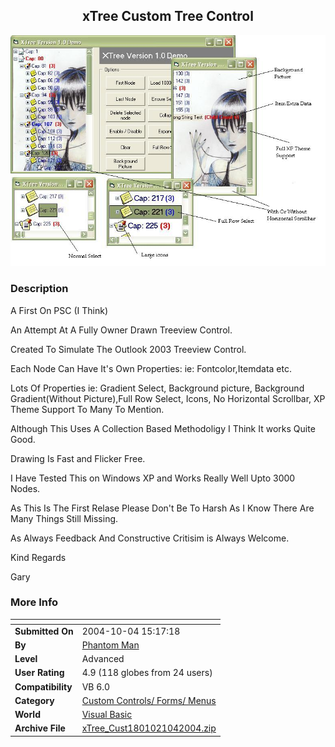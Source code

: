 ﻿<div align="center">

## xTree Custom Tree Control

<img src="PIC20041041630478940.JPG">
</div>

### Description

A First On PSC (I Think)

An Attempt At A Fully Owner Drawn Treeview Control.

Created To Simulate The Outlook 2003 Treeview Control.

Each Node Can Have It's Own Properties: ie: Fontcolor,Itemdata etc.

Lots Of Properties ie: Gradient Select, Background picture, Background Gradient(Without Picture),Full Row Select, Icons, No Horizontal Scrollbar, XP Theme Support To Many To Mention.

Although This Uses A Collection Based Methodoligy I Think It works Quite Good.

Drawing Is Fast and Flicker Free.

I Have Tested This on Windows XP and Works Really Well Upto 3000 Nodes.

As This Is The First Relase Please Don't Be To Harsh As I Know There Are Many Things Still Missing.

As Always Feedback And Constructive Critisim is Always Welcome.

Kind Regards

Gary
 
### More Info
 


<span>             |<span>
---                |---
**Submitted On**   |2004-10-04 15:17:18
**By**             |[Phantom Man](https://github.com/Planet-Source-Code/PSCIndex/blob/master/ByAuthor/phantom-man.md)
**Level**          |Advanced
**User Rating**    |4.9 (118 globes from 24 users)
**Compatibility**  |VB 6\.0
**Category**       |[Custom Controls/ Forms/  Menus](https://github.com/Planet-Source-Code/PSCIndex/blob/master/ByCategory/custom-controls-forms-menus__1-4.md)
**World**          |[Visual Basic](https://github.com/Planet-Source-Code/PSCIndex/blob/master/ByWorld/visual-basic.md)
**Archive File**   |[xTree\_Cust1801021042004\.zip](https://github.com/Planet-Source-Code/phantom-man-xtree-custom-tree-control__1-56529/archive/master.zip)








